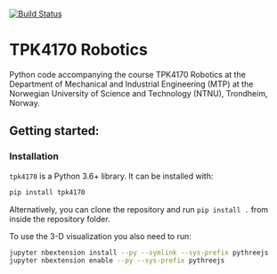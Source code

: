 [![Build Status](https://travis-ci.org/tingelst/tpk4170-robotics.svg?branch=master)](https://travis-ci.org/tingelst/tpk4170-robotics)

# TPK4170 Robotics

Python code accompanying the course TPK4170 Robotics at the Department of Mechanical and Industrial Engineering (MTP) at the Norwegian University of Science and Technology (NTNU), Trondheim, Norway.

## Getting started:

### Installation

`tpk4170` is a Python 3.6+ library. It can be installed with:
```bash
pip install tpk4170
```
Alternatively, you can clone the repository and run `pip install .` from inside the repository folder.

To use the 3-D visualization you also need to run:
```bash
jupyter nbextension install --py --symlink --sys-prefix pythreejs
jupyter nbextension enable --py --sys-prefix pythreejs
```

